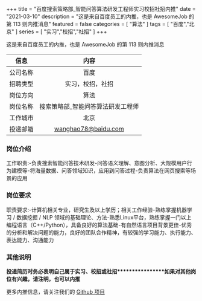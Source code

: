 +++
title = "百度搜索策略部_智能问答算法研发工程师实习校招社招内推"
date = "2021-03-10"
description = "这是来自百度员工的内推，也是 AwesomeJob 的第 113 则内推消息"
featured = false
categories = [
    "算法"
]
tags = [
    "百度","北京"
]
series = [
    "实习","校招","社招"
]
+++

这是来自百度员工的内推，也是 AwesomeJob 的第 113 则内推消息
<!--more-->

| 信息 | 内容 |
| :-----:| :----: |
| 公司名称 | 百度 |
| 招聘类型 | 实习，校招，社招 |
| 岗位方向 | 算法 |
| 岗位名称 | 搜索策略部_智能问答算法研发工程师 |
| 工作城市 | 北京 |
| 投递邮箱 | wanghao78@baidu.com |

### 岗位介绍

工作职责:-负责搜索智能问答技术研发-问答语义理解、意图分析、大规模用户行为建模等-将海量数据、问答领域知识，应用到问答过程-负责算法在网页搜索等场景的应用

### 岗位要求

职责要求:-计算机相关专业，研究生及以上学历；相关工作经验-熟练掌握机器学习 / 数据挖掘 / NLP 领域的基础理论、方法-熟悉Linux平台，熟练掌握一门以上编程语言（C++/Python），具备良好的算法基础-有自然语言项目背景更佳-优秀的分析和解决问题的能力，良好的团队合作精神，有较强的学习能力、执行能力、表达能力、沟通能力

### 其他说明

********投递简历时务必表明自己属于实习、校招或社招****************如果对其他岗位有兴趣，请注明，也可以内推********

更多内推信息，请关注我们的 [Github 项目](https://github.com/Dikea/AwesomeJob)

